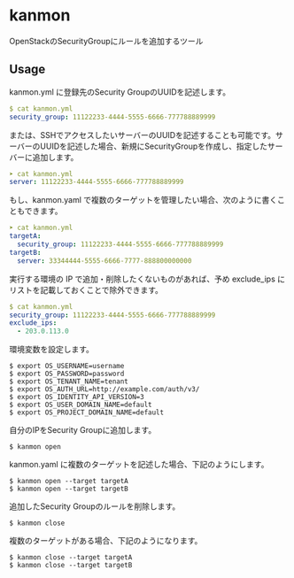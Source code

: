 # kanmon
OpenStackのSecurityGroupにルールを追加するツール

## Usage

kanmon.yml に登録先のSecurity GroupのUUIDを記述します。

```yaml
$ cat kanmon.yml
security_group: 11122233-4444-5555-6666-777788889999
```

または、SSHでアクセスしたいサーバーのUUIDを記述することも可能です。サーバーのUUIDを記述した場合、新規にSecurityGroupを作成し、指定したサーバーに追加します。

```yaml
➤ cat kanmon.yml
server: 11122233-4444-5555-6666-777788889999
```

もし、kanmon.yaml で複数のターゲットを管理したい場合、次のように書くこともできます。

```yaml
➤ cat kanmon.yml
targetA:
  security_group: 11122233-4444-5555-6666-777788889999
targetB:
  server: 33344444-5555-6666-7777-888800000000
```

実行する環境の IP で追加・削除したくないものがあれば、予め exclude\_ips にリストを記載しておくことで除外できます。

```yaml
$ cat kanmon.yml
security_group: 11122233-4444-5555-6666-777788889999
exclude_ips:
  - 203.0.113.0
```

環境変数を設定します。

```
$ export OS_USERNAME=username
$ export OS_PASSWORD=password
$ export OS_TENANT_NAME=tenant
$ export OS_AUTH_URL=http://example.com/auth/v3/
$ export OS_IDENTITY_API_VERSION=3
$ export OS_USER_DOMAIN_NAME=default
$ export OS_PROJECT_DOMAIN_NAME=default
```

自分のIPをSecurity Groupに追加します。

```
$ kanmon open
```

kanmon.yaml に複数のターゲットを記述した場合、下記のようにします。

```
$ kanmon open --target targetA
$ kanmon open --target targetB
```

追加したSecurity Groupのルールを削除します。

```
$ kanmon close
```

複数のターゲットがある場合、下記のようになります。

```
$ kanmon close --target targetA
$ kanmon close --target targetB
```
